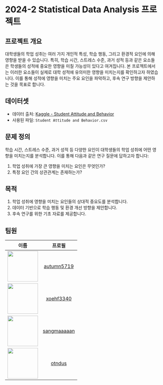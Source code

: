 # 2024-2 Statistical Data Analysis 프로젝트

## 프로젝트 개요

대학생들의 학업 성취는 여러 가지 개인적 특성, 학습 행동, 그리고 환경적 요인에 의해 영향을 받을 수 있습니다. 특히, 학습 시간, 스트레스 수준, 과거 성적 등과 같은 요소들은 학생들의 성적에 중요한 영향을 미칠 가능성이 있다고 여겨집니다.
본 프로젝트에서는 이러한 요소들이 실제로 대학 성적에 유의미한 영향을 미치는지를 확인하고자 하였습니다. 이를 통해 성적에 영향을 미치는 주요 요인을 파악하고, 후속 연구 방향을 제안하는 것을 목표로 합니다.

## 데이터셋

- 데이터 출처: [Kaggle - Student Attitude and Behavior](https://www.kaggle.com/datasets/susanta21/student-attitude-and-behavior/data?select=Student+Attitude+and+Behavior.csv)
- 사용된 파일: `Student Attitude and Behavior.csv`

## 문제 정의

학습 시간, 스트레스 수준, 과거 성적 등 다양한 요인이 대학생들의 학업 성취에 어떤 영향을 미치는지를 분석합니다. 이를 통해 다음과 같은 연구 질문에 답하고자 합니다:

1. 학업 성취에 가장 큰 영향을 미치는 요인은 무엇인가?
2. 특정 요인 간의 상관관계는 존재하는가?

## 목적

1. 학업 성취에 영향을 미치는 요인들의 상대적 중요도를 분석합니다.
2. 데이터 기반으로 학습 행동 및 환경 개선 방향을 제안합니다.
3. 후속 연구를 위한 기초 자료를 제공합니다.

## 팀원


| 이름          | 프로필                                                                                 | 
|:-------------:|:-------------------------------------------------------------------------------------:|
| <img src="https://avatars.githubusercontent.com/autumn5719" width="100"> | [autumn5719](https://github.com/autumn5719)         |
| <img src="https://avatars.githubusercontent.com/xoehf3340" width="100">  | [xoehf3340](https://github.com/xoehf3340)           | 
| <img src="https://avatars.githubusercontent.com/sangmaaaaan" width="100">| [sangmaaaaan](https://github.com/sangmaaaaan)       |
| <img src="https://avatars.githubusercontent.com/otndus" width="100">     | [otndus](https://github.com/otndus)                 |
